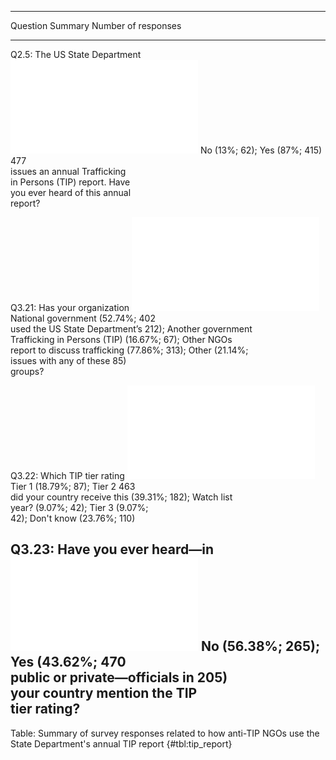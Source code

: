 
------------------------------------------------------------------------------------------------------------------------
Question                                                            Summary                         Number of responses 
------------------------------ ------------------------------------ ------------------------------ ---------------------
Q2.5: The US State Department  ![](figures/summary_table/q2_5.pdf)  No (13%; 62); Yes (87%; 415)            477         
issues an annual Trafficking                                                                                            
in Persons (TIP) report. Have                                                                                           
you ever heard of this annual                                                                                           
report?                                                                                                                 

Q3.21: Has your organization   ![](figures/summary_table/q3_21.pdf) National government (52.74%;            402         
used the US State Department’s                                      212); Another government                            
Trafficking in Persons (TIP)                                        (16.67%; 67); Other NGOs                            
report to discuss trafficking                                       (77.86%; 313); Other (21.14%;                       
issues with any of these                                            85)                                                 
groups?                                                                                                                 

Q3.22: Which TIP tier rating   ![](figures/summary_table/q3_22.pdf) Tier 1 (18.79%; 87); Tier 2             463         
did your country receive this                                       (39.31%; 182); Watch list                           
year?                                                               (9.07%; 42); Tier 3 (9.07%;                         
                                                                    42); Don't know (23.76%; 110)                       

Q3.23: Have you ever heard—in  ![](figures/summary_table/q3_23.pdf) No (56.38%; 265); Yes (43.62%;          470         
public or private—officials in                                      205)                                                
your country mention the TIP                                                                                            
tier rating?                                                                                                            
------------------------------------------------------------------------------------------------------------------------

Table: Summary of survey responses related to how anti-TIP NGOs use the State Department's annual TIP report {#tbl:tip_report}

